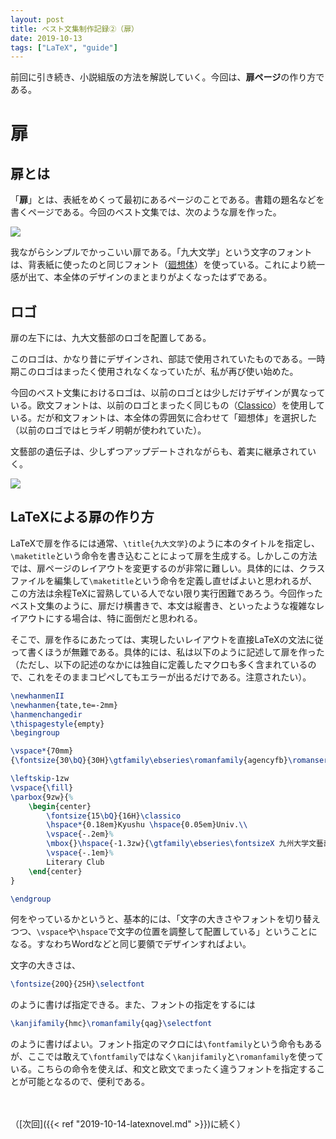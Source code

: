 ```yaml
---
layout: post
title: ベスト文集制作記録②（扉）
date: 2019-10-13
tags: ["LaTeX", "guide"]
---
```


前回に引き続き、小説組版の方法を解説していく。今回は、**扉ページ**の作り方である。

# 扉
## 扉とは
「**扉**」とは、表紙をめくって最初にあるページのことである。書籍の題名などを書くページである。今回のベスト文集では、次のような扉を作った。

![](/latex/assets/img/2019-10-13-tobira.png)

我ながらシンプルでかっこいい扉である。「九大文学」という文字のフォントは、背表紙に使ったのと同じフォント（[廻想体](https://moji-waku.com/kaiso/)）を使っている。これにより統一感が出て、本全体のデザインのまとまりがよくなったはずである。

## ロゴ
扉の左下には、九大文藝部のロゴを配置してある。

このロゴは、かなり昔にデザインされ、部誌で使用されていたものである。一時期このロゴはまったく使用されなくなっていたが、私が再び使い始めた。

今回のベスト文集におけるロゴは、以前のロゴとは少しだけデザインが異なっている。欧文フォントは、以前のロゴとまったく同じもの（[Classico](https://fonts.adobe.com/fonts/classico-urw)）を使用している。だが和文フォントは、本全体の雰囲気に合わせて「廻想体」を選択した（以前のロゴではヒラギノ明朝が使われていた）。

文藝部の遺伝子は、少しずつアップデートされながらも、着実に継承されていく。

![](/latex/assets/img/2019-10-13-logo-compare.png)

## LaTeXによる扉の作り方
LaTeXで扉を作るには通常、`\title{九大文学}`のように本のタイトルを指定し、`\maketitle`という命令を書き込むことによって扉を生成する。しかしこの方法では、扉ページのレイアウトを変更するのが非常に難しい。具体的には、クラスファイルを編集して`\maketitle`という命令を定義し直せばよいと思われるが、この方法は余程TeXに習熟している人でない限り実行困難であろう。今回作ったベスト文集のように、扉だけ横書きで、本文は縦書き、といったような複雑なレイアウトにする場合は、特に面倒だと思われる。

そこで、扉を作るにあたっては、実現したいレイアウトを直接LaTeXの文法に従って書くほうが無難である。具体的には、私は以下のように記述して扉を作った（ただし、以下の記述のなかには独自に定義したマクロも多く含まれているので、これをそのままコピペしてもエラーが出るだけである。注意されたい）。

```LaTeX
\newhanmenII
\newhanmen{tate,te=-2mm}
\hanmenchangedir
\thispagestyle{empty}
\begingroup

\vspace*{70mm}
{\fontsize{30\bQ}{30H}\gtfamily\ebseries\romanfamily{agencyfb}\romanseries{bx}\selectfont\booktitlename}

\leftskip-1zw
\vspace{\fill}
\parbox{9zw}{%
    \begin{center}
        \fontsize{15\bQ}{16H}\classico
        \hspace*{0.18em}Kyushu \hspace{0.05em}Univ.\\
        \vspace{-.2em}%
        \mbox{}\hspace{-1.3zw}{\gtfamily\ebseries\fontsizeX 九州大学文藝部}\\
        \vspace{-.1em}%
        Literary Club
    \end{center}
}

\endgroup
```

何をやっているかというと、基本的には、「文字の大きさやフォントを切り替えつつ、`\vspace`や`\hspace`で文字の位置を調整して配置している」ということになる。すなわちWordなどと同じ要領でデザインすればよい。

文字の大きさは、

```LaTeX
\fontsize{20Q}{25H}\selectfont
```

のように書けば指定できる。また、フォントの指定をするには

```LaTeX
\kanjifamily{hmc}\romanfamily{qag}\selectfont
```

のように書けばよい。フォント指定のマクロには`\fontfamily`という命令もあるが、ここでは敢えて`\fontfamily`ではなく`\kanjifamily`と`\romanfamily`を使っている。こちらの命令を使えば、和文と欧文でまったく違うフォントを指定することが可能となるので、便利である。

　

（[次回]({{< ref "2019-10-14-latexnovel.md" >}})に続く）

